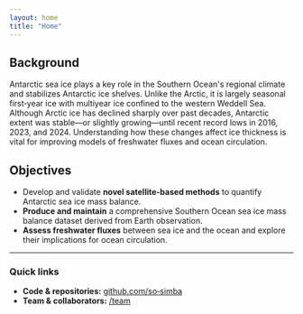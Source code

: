 ```yaml
---
layout: home
title: "Home"
---
```


## Background
Antarctic sea ice plays a key role in the Southern Ocean's regional climate and stabilizes Antarctic ice shelves. Unlike the Arctic, it is largely seasonal first‑year ice with multiyear ice confined to the western Weddell Sea. Although Arctic ice has declined sharply over past decades, Antarctic extent was stable—or slightly growing—until recent record lows in 2016, 2023, and 2024. Understanding how these changes affect ice thickness is vital for improving models of freshwater fluxes and ocean circulation.

## Objectives
- Develop and validate **novel satellite-based methods** to quantify Antarctic sea ice mass balance.
- **Produce and maintain** a comprehensive Southern Ocean sea ice mass balance dataset derived from Earth observation.
- **Assess freshwater fluxes** between sea ice and the ocean and explore their implications for ocean circulation.

---

### Quick links
- **Code & repositories:** [github.com/so‑simba](https://github.com/so-simba)
- **Team & collaborators:** [/team](./team)
